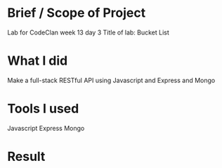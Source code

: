 # Brief / Scope of Project
Lab for CodeClan week 13 day 3
Title of lab: Bucket List

# What I did
Make a full-stack RESTful API using Javascript and Express and Mongo

# Tools I used
Javascript
Express
Mongo


# Result
